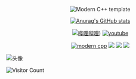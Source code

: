 <div id="title" align=center>

![Modern C++ template][github-sub-title:img]

[![Anurag's GitHub stats](https://github-readme-stats.vercel.app/api?username=Unimend&show_icons=true&theme=tokyonight)](https://b23.tv/iEJTnPp)

[![哔哩哔哩](https://img.shields.io/badge/%E7%9F%A5%E4%B9%8E-mq%E7%99%BD-yello)](https://space.bilibili.com/32303300))
[![youtube](https://img.shields.io/badge/video-YouTube-red)](https://www.youtube.com/channel/UCey35Do4RGewqr-6EiaCJrg)

[![modern cpp](https://img.shields.io/badge/code-Modern%20C++-blue)](https://learn.microsoft.com/zh-cn/cpp/cpp/welcome-back-to-cpp-modern-cpp) 
![](https://img.shields.io/badge/讨厌-学习-yellow) 
![](https://img.shields.io/badge/性格-开朗-red) 
![](https://img.shields.io/badge/爱好-二次元-red)

</div>

![头像](image/头像.jpg)

![Visitor Count](https://profile-counter.glitch.me/Unimend/count.svg)

[github-sub-title:img]: https://readme-typing-svg.herokuapp.com?font=Segoe+Script&center=true&lines=mq白.
